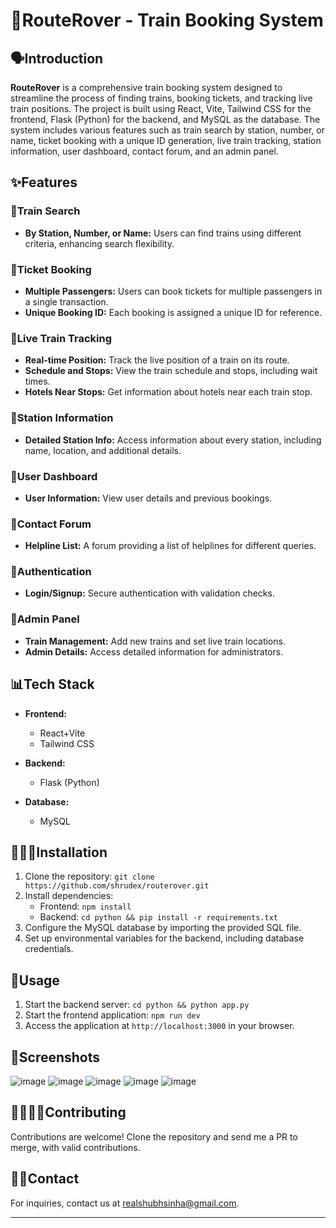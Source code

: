 # 🚅RouteRover - Train Booking System

## 🗣️Introduction

**RouteRover** is a comprehensive train booking system designed to streamline the process of finding trains, booking tickets, and tracking live train positions. The project is built using React, Vite, Tailwind CSS for the frontend, Flask (Python) for the backend, and MySQL as the database. The system includes various features such as train search by station, number, or name, ticket booking with a unique ID generation, live train tracking, station information, user dashboard, contact forum, and an admin panel.

## ✨Features

### 📍Train Search
- **By Station, Number, or Name:** Users can find trains using different criteria, enhancing search flexibility.

### 📍Ticket Booking
- **Multiple Passengers:** Users can book tickets for multiple passengers in a single transaction.
- **Unique Booking ID:** Each booking is assigned a unique ID for reference.

### 📍Live Train Tracking
- **Real-time Position:** Track the live position of a train on its route.
- **Schedule and Stops:** View the train schedule and stops, including wait times.
- **Hotels Near Stops:** Get information about hotels near each train stop.

### 📍Station Information
- **Detailed Station Info:** Access information about every station, including name, location, and additional details.

### 📍User Dashboard
- **User Information:** View user details and previous bookings.

### 📍Contact Forum
- **Helpline List:** A forum providing a list of helplines for different queries.

### 📍Authentication
- **Login/Signup:** Secure authentication with validation checks.

### 📍Admin Panel
- **Train Management:** Add new trains and set live train locations.
- **Admin Details:** Access detailed information for administrators.

## 📊Tech Stack

- **Frontend:**
  - React+Vite
  - Tailwind CSS

- **Backend:**
  - Flask (Python)

- **Database:**
  - MySQL

## 👨🏻‍💻Installation

1. Clone the repository: `git clone https://github.com/shrudex/routerover.git`
2. Install dependencies:
   - Frontend: `npm install`
   - Backend: `cd python && pip install -r requirements.txt`
3. Configure the MySQL database by importing the provided SQL file.
4. Set up environmental variables for the backend, including database credentials.

## 🎯Usage

1. Start the backend server: `cd python && python app.py`
2. Start the frontend application: `npm run dev`
3. Access the application at `http://localhost:3000` in your browser.

## 📸Screenshots
![image](https://github.com/shrudex/route-rover/assets/91502997/5867a9e3-822e-4337-b926-65782fabad62)
![image](https://github.com/shrudex/route-rover/assets/91502997/bd04ef38-86d8-4104-b1a6-94314ecce7ef)
![image](https://github.com/shrudex/route-rover/assets/91502997/9b215a8a-e6dd-481a-9fcd-121488002760)
![image](https://github.com/shrudex/route-rover/assets/91502997/c269b755-0a74-4295-b9bf-3de01c94e882)
![image](https://github.com/shrudex/route-rover/assets/91502997/72a89d90-2c50-4220-b90f-4cf40eb6a4c3)

## 🫱🏻‍🫲🏻Contributing

Contributions are welcome! Clone the repository and send me a PR to merge, with valid contributions. 

## 🤙🏻Contact

For inquiries, contact us at [realshubhsinha@gmail.com](mailto:realshubhsinha@gmail.com).

---
